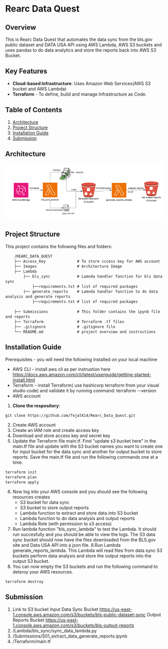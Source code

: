 Rearc Data Quest
========
## Overview
This is Rearc Data Quest that automates the data sync from the bls.gov public dataset and DATA USA API using AWS Lambda, AWS S3 buckets and uses pandas to do data analytics and store the reports back into AWS S3 Bucket.

## Key Features

- **Cloud-based Infrastructure**: Uses Amazon Web Services(AWS S3 bucket and AWS Lambda) 
- **Terraform** - To define, build and manage Infrastructure as Code.

## Table of Contents

 1. [Architecture](#Architecture)
 2. [Project Structure](#Project-Structure)
 3. [Installation Guide](#Installation-Guide)
 4. [Submission](#Submission)

## Architecture
 ![Architecture](/Images/Rearc_Data_Quest.png)

## Project Structure

This project contains the following files and folders:
```
    /REARC_DATA_QUEST
    ├── Access_Key              # To store cccess key for AWS account              
    ├── Images                  # Architecture Image
    ├── Lambda  
        ├── bls_sync            # Lamnda handler function for bls data sync
            ├──requirements.txt # list of required packages
        ├── generate_reports    # Lamnda handler function to do data analysis and generate reports
            ├──requirements.txt # list of required packages

    ├── Submissions             # This folder contains the ipynb file and reports
    ├── Terraform               # Terraform .tf files
    ├── .gitignore              # .gitignore file 
    └── README.md               # project overview and instructions
```
## Installation Guide
Prerequisites - you will need the following installed on your local machine
- AWS CLI - install aws cli as per instrustion here https://docs.aws.amazon.com/cli/latest/userguide/getting-started-install.html
- Terraform - install Terraform( use hashicorp terraform from your visual studio code) and validate it by running command: terraform --version 
- AWS account 

1. **Clone the respository**:
```
git clone https://github.com/TejalK14/Rearc_Data_Quest.git
```
2. Create AWS account 
3. Create an IAM role and create access key 
4. Download and store access key and secret key
5. Update the Terraform file main.tf. Find "update s3 bucket here" in the main.tf file and update with the S3 bucket names you want to create one for input bucket for the data sync and another for output bucket to store reports. Save the main.tf file and run the following commands one at a time.
```
terraform init
terraform plan
terraform apply
```
6. Now log into your AWS console and you should see the following resources creates 
    - S3 bucket for data sync
    - S3 bucket to store output reports
    - Lambda function to extract and store data into S3 bucket
    - Lambda function to do data analysis and output reports
    - Lambda Role (with permission to s3 access)
7. Run lambda function "bls_sync_lambda" to test the Lambda. It should run succesfully and you should be able to view the logs. The S3 data sync bucket should now have the files downloaded from the BLS.gov site and Data USA API into a json file.
8.Run Lambda  generate_reports_lambda. This Lambda will read files from data sync S3 buckets perform data analysis and store the output reports into the output S3 bucket.
8. You can now empty the S3 buckets and run the following command to detsroy your AWS resources.
```
terraform destroy
```
## Submission
1. Link to S3 bucket 
Input Data Sync Bucket https://us-east-1.console.aws.amazon.com/s3/buckets/bls-public-dataset-sync 
Output Reports Bucket https://us-east-1.console.aws.amazon.com/s3/buckets/bls-output-reports
2. /Lambda/bls_sync/sync_data_lambda.py
3. /Submissions/S01_extract_data_generate_reports.ipynb
4. /Terraform/main.tf


